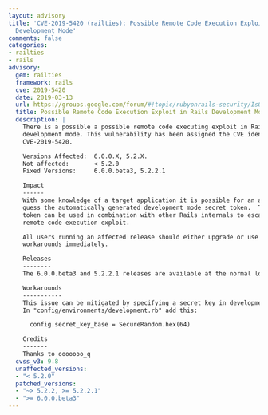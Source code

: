 ```yaml
---
layout: advisory
title: 'CVE-2019-5420 (railties): Possible Remote Code Execution Exploit in Rails
  Development Mode'
comments: false
categories:
- railties
- rails
advisory:
  gem: railties
  framework: rails
  cve: 2019-5420
  date: 2019-03-13
  url: https://groups.google.com/forum/#!topic/rubyonrails-security/IsQKvDqZdKw
  title: Possible Remote Code Execution Exploit in Rails Development Mode
  description: |
    There is a possible a possible remote code executing exploit in Rails when in
    development mode. This vulnerability has been assigned the CVE identifier
    CVE-2019-5420.

    Versions Affected:  6.0.0.X, 5.2.X.
    Not affected:       < 5.2.0
    Fixed Versions:     6.0.0.beta3, 5.2.2.1

    Impact
    ------
    With some knowledge of a target application it is possible for an attacker to
    guess the automatically generated development mode secret token.  This secret
    token can be used in combination with other Rails internals to escalate to a
    remote code execution exploit.

    All users running an affected release should either upgrade or use one of the
    workarounds immediately.

    Releases
    --------
    The 6.0.0.beta3 and 5.2.2.1 releases are available at the normal locations.

    Workarounds
    -----------
    This issue can be mitigated by specifying a secret key in development mode.
    In "config/environments/development.rb" add this:

      config.secret_key_base = SecureRandom.hex(64)

    Credits
    -------
    Thanks to ooooooo_q
  cvss_v3: 9.8
  unaffected_versions:
  - "< 5.2.0"
  patched_versions:
  - "~> 5.2.2, >= 5.2.2.1"
  - ">= 6.0.0.beta3"
---
```

